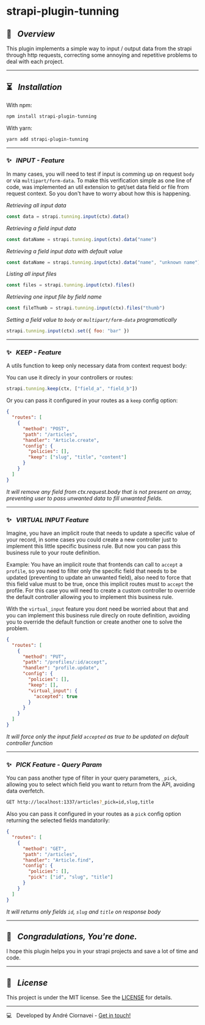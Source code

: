 # strapi-plugin-tunning

## 🚀 &nbsp; _Overview_

This plugin implements a simple way to input / output data from the strapi through http requests, correcting some annoying and repetitive problems to deal with each project.

---

## ⏳ &nbsp; _Installation_

With npm:
```bash
npm install strapi-plugin-tunning
```

With yarn:
```bash
yarn add strapi-plugin-tunning
```

---
### ✨ &nbsp; _**INPUT** - Feature_

In many cases, you will need to test if input is comming up on request `body` or via `multipart/form-data`. To make this verification simple as one line of code, was implemented an util extension to get/set data field or file from request context. So you don't have to worry about how this is happening.

_Retrieving all input data_
```js
const data = strapi.tunning.input(ctx).data()
```
_Retrieving a field input data_
```js
const dataName = strapi.tunning.input(ctx).data("name")
```
_Retrieving a field input data with default value_
```js
const dataName = strapi.tunning.input(ctx).data("name", "unknown name")
```
_Listing all input files_
```js
const files = strapi.tunning.input(ctx).files()
```
_Retrieving one input file by field name_
```js
const fileThumb = strapi.tunning.input(ctx).files("thumb")
```
_Setting a field value to `body` or `multipart/form-data` programatically_
```js
strapi.tunning.input(ctx).set({ foo: "bar" })
```
---

### ✨ &nbsp; _**KEEP** - Feature_

A utils function to keep only necessary data from context request body:

You can use it direcly in your controllers or routes:

```js
strapi.tunning.keep(ctx, ["field_a", "field_b"])
```

Or you can pass it configured in your routes as a `keep` config option:
```json
{
  "routes": [
    {
      "method": "POST",
      "path": "/articles",
      "handler": "Article.create",
      "config": {
        "policies": [],
        "keep": ["slug", "title", "content"]
      }
    }
  ]
}
```

_It will remove any field from ctx.request.body that is not present on array, preventing user to pass unwanted data to fill unwanted fields._

---

### ✨ &nbsp; _**VIRTUAL INPUT** Feature_

Imagine, you have an implicit route that needs to update a specific value of your record, in some cases you could create a new controller just to implement this little specific business rule. But now you can pass this business rule to your route definition.

Example: You have an implicit route that frontends can call to `accept` a `profile`, so you need to filter only the specific field that needs to be updated (preventing to update an unwanted field), also need to force that this field value must to be true, once this implicit routes must to `accept` the profile. For this case you will need to create a custom controller to override the default controller allowing you to implement this business rule.

With the `virtual_input` feature you dont need be worried about that and you can implement this business rule direcly on route definition, avoiding you to override the default function or create another one to solve the problem. 

```json
{
  "routes": [
    {
      "method": "PUT",
      "path": "/profiles/:id/accept",
      "handler": "profile.update",
      "config": {
        "policies": [],
        "keep": [],
        "virtual_input": {
          "accepted": true
        }
      }
    }
  ]
}
```
_It will force only the input field `accepted` as true to be updated on default controller function_


---

### ✨ &nbsp; _**PICK** Feature - Query Param_

You can pass another type of filter in your query parameters, `_pick`, allowing you to select which field you want to return from the API, avoiding data overfetch.

```bash
GET http://localhost:1337/articles?_pick=id,slug,title
```

Also you can pass it configured in your routes as a `pick` config option returning the selected fields mandatorily:
```json
{
  "routes": [
    {
      "method": "GET",
      "path": "/articles",
      "handler": "Article.find",
      "config": {
        "policies": [],
        "pick": ["id", "slug", "title"]
      }
    }
  ]
}
```


_It will returns only fields `id`, `slug` and `title` on response body_

---

## 🎉 &nbsp;  _Congradulations, You're done._

I hope this plugin helps you in your strapi projects and save a lot of time and code.

---
## 📜 &nbsp; _License_

This project is under the MIT license. See the [LICENSE](./LICENSE) for details.

--- 

💻 &nbsp; Developed by André Ciornavei - [Get in touch!](linkedin)

[linkedin]: https://www.linkedin.com/in/andreciornavei/
